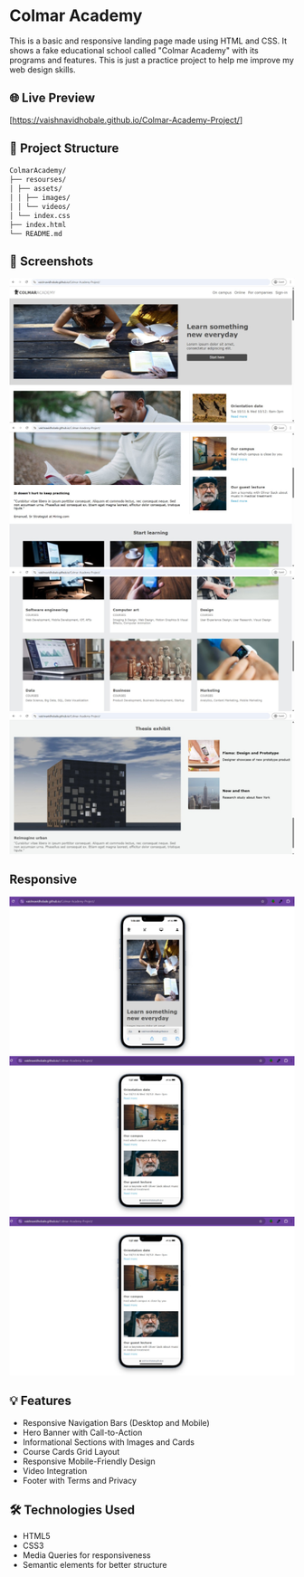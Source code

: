 # Colmar Academy

This is a basic and responsive landing page made using HTML and CSS. It shows a fake educational school called "Colmar Academy" with its programs and features. This is just a practice project to help me improve my web design skills.


## 🌐 Live Preview

[https://vaishnavidhobale.github.io/Colmar-Academy-Project/]

## 📁 Project Structure

```
ColmarAcademy/
├── resourses/
│ ├── assets/
│ │ ├── images/
│ │ └── videos/
│ └── index.css
├── index.html
└── README.md
```

## 📸 Screenshots
![](./resourses/assets/images/img1.jpeg)
![](./resourses/assets/images/img2.jpeg)
![](./resourses/assets/images/img3.jpeg)
![](./resourses/assets/images/img4.jpeg)

## Responsive
![](./resourses/assets/images/res1.jpeg)
![](./resourses/assets/images/res2.jpeg)
![](./resourses/assets/images/res2.jpeg)

## 💡 Features

- Responsive Navigation Bars (Desktop and Mobile)
- Hero Banner with Call-to-Action
- Informational Sections with Images and Cards
- Course Cards Grid Layout
- Responsive Mobile-Friendly Design
- Video Integration
- Footer with Terms and Privacy

## 🛠️ Technologies Used

- HTML5
- CSS3
- Media Queries for responsiveness
- Semantic elements for better structure


